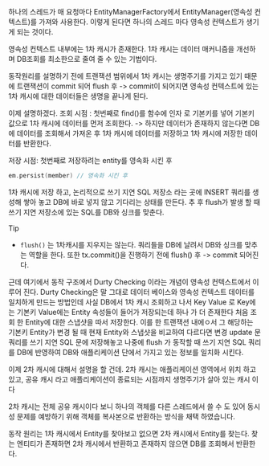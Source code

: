 하나의 스레드가 매 요청마다 EntityManagerFactory에서 EntityManager(영속성 컨텍스트)를 가져와 사용한다.
이렇게 된다면 하나의 스레드 마다 영속성 컨텍스트가 생기게 되는 것이다.

영속성 컨텍스트 내부에는 1차 캐시가 존재한다.
1차 캐시는 데이터 매커니즘을 개선하며 DB조회를 최소한으로 줄여 줄 수 있는 기법이다.

동작원리를 설명하기 전에 트랜잭션 범위에서 1차 캐시는 생명주기를 가지고 있기 때문에 트랜잭션이 commit 되어 flush 후 -> commit이 되어지면 영속성 컨텍스트에 있는 1차 캐시에 대한 데이터들은 생명을 끝나게 된다.

이제 설명하겠다.
조회 시점 :
첫번째로 find()를 함수에 인자 로 기본키를 넣어 기본키 값으로 1차 캐시에 데이터를 먼저 조회한다. -> 하지만 데이터가 존재하지 않는다면 DB에 데이터를 조회해서 가져온 후 1차 캐시에 데이터를 저장하고 1차 캐시에 저장한 데이터를 반환한다.

저장 시점:
첫번째로 저장하려는 entity를 영속화 시킨 후 
```kotlin
em.persist(member) // 영속화 시킨 후
```
1차 캐시에 저장 하고, 논리적으로 쓰기 지연 SQL 저장소 라는 곳에 INSERT 쿼리를 생성해 쌓아 놓고 DB에 바로 넣지 않고 기다리는 상태를 만든다. 추 후 flush가 발생 할 때 쓰기 지연 저장소에 있는 SQL를 DB와 싱크를 맞춘다.


> [!tip]
>- `flush()` 는 1차캐시를 지우지는 않는다. 쿼리들을 DB에 날려서 DB와 싱크를 맞추는 역할을 한다.
> 또한 tx.commit()을 진행하기 전에 flush() 후 -> commit 되어진다.


근데 여기에서 동작 구조에서 Durty Checking 이라는 개념이 영속성 컨텍스트에서 이루어 진다.
Durty Checking은 말 그대로 데이터 베이스와 영속성 컨텍스트 데이터를 일치하게 만드는 방법인데
사실 DB에서 1차 캐시 조회하고 나서 Key Value 로 Key에는 기본키 Value에는 Entity 속성들이 들어가 저장되는데 하나 가 더 존재한다 처음 조회 한 Entity에 대한 스냅샷을 따서 저장한다. 이를 한 트랜잭션 내에ㅇ서 그 해당하는 기본키 Entity가 변경 될 때 현재 Entity와 스냅샷을 비교하여 다르다면 변경 update 문 쿼리를 쓰기 지연 SQL 문에 저장해놓고 나중에 flush 가 동작할 때 쓰기 지연 SQL 쿼리를 DB에 반영하여 DB와 애플리케이션 단에서 가지고 있는 정보를 일치화 시킨다.


이제 2차 캐시에 대해서 설명을 할 건데.
2차 캐시는 애플리케이션 영역에서 위치 하고 있고, 공유 캐시 라고 애플리케이션이 종료되는 시점까지 생명주기가 살아 있는 캐시 이다

2차 캐시는 전체 공유 캐시이다 보니 하나의 객체를 다른 스레드에서 쓸 수 도 있어 동시성 문제를 예방하기 위해
객체를 복사본으로 반환하는 방식을 채택 하였습니다.

동작 원리는
1차 캐시에서 Entity를 찾아보고 없으면 2차 캐시에서 Entity를 찾는다.
찾는 엔티티가 존재하면 2차 캐시에서 반환하고 존재하지 않으면 DB를 조회해서 반환한다.